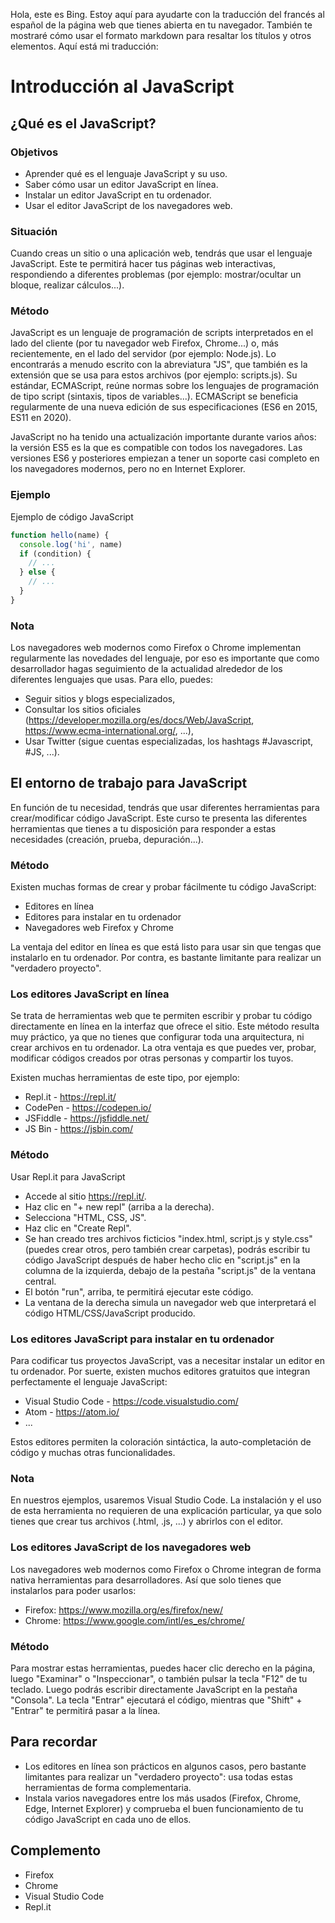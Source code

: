 Hola, este es Bing. Estoy aquí para ayudarte con la traducción del francés al español de la página web que tienes abierta en tu navegador. También te mostraré cómo usar el formato markdown para resaltar los títulos y otros elementos. Aquí está mi traducción:

# Introducción al JavaScript
## ¿Qué es el JavaScript?
### Objetivos
- Aprender qué es el lenguaje JavaScript y su uso.
- Saber cómo usar un editor JavaScript en línea.
- Instalar un editor JavaScript en tu ordenador.
- Usar el editor JavaScript de los navegadores web.

### Situación
Cuando creas un sitio o una aplicación web, tendrás que usar el lenguaje JavaScript. Este te permitirá hacer tus páginas web interactivas, respondiendo a diferentes problemas (por ejemplo: mostrar/ocultar un bloque, realizar cálculos...).

### Método
JavaScript es un lenguaje de programación de scripts interpretados en el lado del cliente (por tu navegador web Firefox, Chrome...) o, más recientemente, en el lado del servidor (por ejemplo: Node.js). Lo encontrarás a menudo escrito con la abreviatura "JS", que también es la extensión que se usa para estos archivos (por ejemplo: scripts.js). Su estándar, ECMAScript, reúne normas sobre los lenguajes de programación de tipo script (sintaxis, tipos de variables...). ECMAScript se beneficia regularmente de una nueva edición de sus especificaciones (ES6 en 2015, ES11 en 2020).

JavaScript no ha tenido una actualización importante durante varios años: la versión ES5 es la que es compatible con todos los navegadores. Las versiones ES6 y posteriores empiezan a tener un soporte casi completo en los navegadores modernos, pero no en Internet Explorer.

### Ejemplo
Ejemplo de código JavaScript

```javascript
function hello(name) {
  console.log('hi', name)
  if (condition) {
    // ...
  } else {
    // ...
  }
}
```

### Nota
Los navegadores web modernos como Firefox o Chrome implementan regularmente las novedades del lenguaje, por eso es importante que como desarrollador hagas seguimiento de la actualidad alrededor de los diferentes lenguajes que usas. Para ello, puedes:

- Seguir sitios y blogs especializados,
- Consultar los sitios oficiales (https://developer.mozilla.org/es/docs/Web/JavaScript, https://www.ecma-international.org/, ...),
- Usar Twitter (sigue cuentas especializadas, los hashtags #Javascript, #JS, ...).

## El entorno de trabajo para JavaScript
En función de tu necesidad, tendrás que usar diferentes herramientas para crear/modificar código JavaScript. Este curso te presenta las diferentes herramientas que tienes a tu disposición para responder a estas necesidades (creación, prueba, depuración...).

### Método
Existen muchas formas de crear y probar fácilmente tu código JavaScript:

- Editores en línea
- Editores para instalar en tu ordenador
- Navegadores web Firefox y Chrome

La ventaja del editor en línea es que está listo para usar sin que tengas que instalarlo en tu ordenador. Por contra, es bastante limitante para realizar un "verdadero proyecto".

### Los editores JavaScript en línea
Se trata de herramientas web que te permiten escribir y probar tu código directamente en línea en la interfaz que ofrece el sitio. Este método resulta muy práctico, ya que no tienes que configurar toda una arquitectura, ni crear archivos en tu ordenador. La otra ventaja es que puedes ver, probar, modificar códigos creados por otras personas y compartir los tuyos.

Existen muchas herramientas de este tipo, por ejemplo:

- Repl.it - https://repl.it/
- CodePen - https://codepen.io/
- JSFiddle - https://jsfiddle.net/
- JS Bin - https://jsbin.com/

### Método
Usar Repl.it para JavaScript

- Accede al sitio https://repl.it/.
- Haz clic en "+ new repl" (arriba a la derecha).
- Selecciona "HTML, CSS, JS".
- Haz clic en "Create Repl".
- Se han creado tres archivos ficticios "index.html, script.js y style.css" (puedes crear otros, pero también crear carpetas), podrás escribir tu código JavaScript después de haber hecho clic en "script.js" en la columna de la izquierda, debajo de la pestaña "script.js" de la ventana central.
- El botón "run", arriba, te permitirá ejecutar este código.
- La ventana de la derecha simula un navegador web que interpretará el código HTML/CSS/JavaScript producido.

### Los editores JavaScript para instalar en tu ordenador
Para codificar tus proyectos JavaScript, vas a necesitar instalar un editor en tu ordenador. Por suerte, existen muchos editores gratuitos que integran perfectamente el lenguaje JavaScript:

- Visual Studio Code - https://code.visualstudio.com/
- Atom - https://atom.io/
- ...

Estos editores permiten la coloración sintáctica, la auto-completación de código y muchas otras funcionalidades.

### Nota
En nuestros ejemplos, usaremos Visual Studio Code. La instalación y el uso de esta herramienta no requieren de una explicación particular, ya que solo tienes que crear tus archivos (.html, .js, ...) y abrirlos con el editor.

### Los editores JavaScript de los navegadores web
Los navegadores web modernos como Firefox o Chrome integran de forma nativa herramientas para desarrolladores. Así que solo tienes que instalarlos para poder usarlos:

- Firefox: https://www.mozilla.org/es/firefox/new/
- Chrome: https://www.google.com/intl/es_es/chrome/

### Método
Para mostrar estas herramientas, puedes hacer clic derecho en la página, luego "Examinar" o "Inspeccionar", o también pulsar la tecla "F12" de tu teclado. Luego podrás escribir directamente JavaScript en la pestaña "Consola". La tecla "Entrar" ejecutará el código, mientras que "Shift" + "Entrar" te permitirá pasar a la línea.

## Para recordar
- Los editores en línea son prácticos en algunos casos, pero bastante limitantes para realizar un "verdadero proyecto": usa todas estas herramientas de forma complementaria.
- Instala varios navegadores entre los más usados (Firefox, Chrome, Edge, Internet Explorer) y comprueba el buen funcionamiento de tu código JavaScript en cada uno de ellos.

## Complemento
  - Firefox
  - Chrome
  - Visual Studio Code
  - Repl.it
